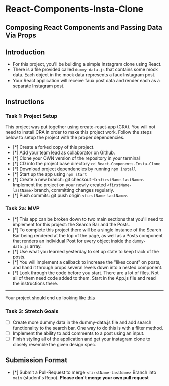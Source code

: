 # React-Components-Insta-Clone

## Composing React Components and Passing Data Via Props

## Introduction

- For this project, you'll be building a simple Instagram clone using React.
- There is a file provided called `dummy-data.js` that contains some mock data. Each object in the mock data represents a faux Instagram post.
- Your React application will receive faux post data and render each as a separate Instagram post.

## Instructions

### Task 1: Project Setup

This project was put together using create-react-app (CRA). You will not need to install CRA in order to make this project work. Follow the steps below to setup the project with the proper dependencies.

- [*]  Create a forked copy of this project.
- [*]  Add your team lead as collaborator on Github.
- [*]  Clone your OWN version of the repository in your terminal
- [*]  CD into the project base directory `cd React-Components-Insta-Clone`
- [*]  Download project dependencies by running `npm install`
- [*]  Start up the app using `npm start`
- [*]  Create a new branch: git checkout -b `<firstName-lastName>`. Implement the project on your newly created `<firstName-lastName>` branch, committing changes regularly.
- [*]  Push commits: git push origin `<firstName-lastName>`.

### Task 2a: MVP

- [*]  This app can be broken down to two main sections that you'll need to implement for this project: the Search Bar and the Posts.
- [*]  To complete this project there will be a single instance of the Search Bar being rendered at the top of the page, as well as a Posts component that renders an individual Post for every object inside the `dummy-data.js` array.
- [*]  Use what you learned yesterday to set up state to keep track of the posts.
- [*]  You will implement a callback to increase the "likes count" on posts, and hand it through props several levels down into a nested component.
- [*]  Look through the code before you start. There are a lot of files. Not all of them need code added to them. Start in the App.js file and read the instructions there.

---

Your project should end up looking like [this](https://tk-assets.lambdaschool.com/228297b1-2407-4e39-9704-3926767e4ac7_insta-clone.png)

### Task 3: Stretch Goals

- [ ]  Create more dummy data in the dummy-data.js file and add search functionality to the search bar. One way to do this is with a filter method.
- [ ]  Implement the ability to add comments to a post using an input.
- [ ]  Finish styling all of the application and get your instagram clone to closely resemble the given design spec.

## Submission Format

- [*] Submit a Pull-Request to merge `<firstName-lastName>` Branch into `main` (student's Repo). **Please don't merge your own pull request**
